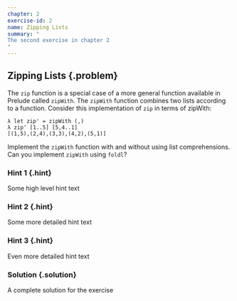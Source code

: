 ```yaml
---
chapter: 2
exercise-id: 2
name: Zipping Lists
summary: "
The second exercise in chapter 2
"
---
```


## Zipping Lists {.problem}

The `zip` function is a special case of a more general
function available in Prelude called `zipWith`.  The
`zipWith` function combines two lists according to a
function.  Consider this implementation of `zip` in terms
of zipWith:

```
λ let zip' = zipWith (,)
λ zip' [1..5] [5,4..1]
[(1,5),(2,4),(3,3),(4,2),(5,1)]
```

Implement the `zipWith` function with and without using
list comprehensions.  Can you implement `zipWith` using
`foldl`?

### Hint 1 {.hint}

Some high level hint text

### Hint 2 {.hint}

Some more detailed hint text

### Hint 3 {.hint}

Even more detailed hint text

### Solution {.solution}

A complete solution for the exercise

